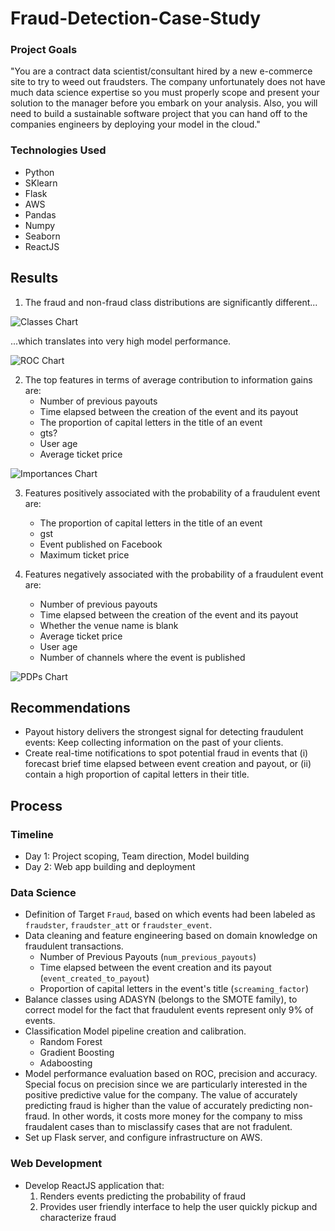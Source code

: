 # Fraud-Detection-Case-Study

### Project Goals

"You are a contract data scientist/consultant hired by a new e-commerce site to try to weed out fraudsters. The company unfortunately does not have much data science expertise so you must properly scope and present your solution to the manager before you embark on your analysis. Also, you will need to build a sustainable software project that you can hand off to the companies engineers by deploying your model in the cloud."

### Technologies Used

* Python
* SKlearn
* Flask
* AWS
* Pandas
* Numpy
* Seaborn
* ReactJS


## Results
1. The fraud and non-fraud class distributions are significantly different...

![Classes Chart](https://github.com/nullspacesf/Fraud-Prediction/blob/master/figures/classes.png?raw=true)

...which translates into very high model performance.

![ROC Chart](https://github.com/nullspacesf/Fraud-Prediction/blob/master/figures/roc.png?raw=true)

2. The top features in terms of average contribution to information gains are:
    * Number of previous payouts
    * Time elapsed between the creation of the event and its payout
    * The proportion of capital letters in the title of an event
    * gts?
    * User age
    * Average ticket price

![Importances Chart](https://github.com/nullspacesfcarpanelli/Fraud-Prediction/blob/master/figures/feature_importances.png?raw=true)

3. Features positively associated with the probability of a fraudulent event are:
    * The proportion of capital letters in the title of an event
    * gst
    * Event published on Facebook
    * Maximum ticket price

4. Features negatively associated with the probability of a fraudulent event are:
    * Number of previous payouts
    * Time elapsed between the creation of the event and its payout
    * Whether the venue name is blank
    * Average ticket price
    * User age
    * Number of channels where the event is published

![PDPs Chart](https://github.com/nullspacesf/Fraud-Prediction/blob/master/figures/pdp.png?raw=true)

## Recommendations

* Payout history delivers the strongest signal for detecting fraudulent events: Keep collecting information on the past of your clients.
* Create real-time notifications to spot potential fraud in events that (i) forecast brief time elapsed between event creation and payout, or (ii) contain a high proportion of capital letters in their title.

## Process

### Timeline

* Day 1: Project scoping, Team direction, Model building
* Day 2: Web app building and deployment

### Data Science

* Definition of Target `Fraud`, based on which events had been labeled as `fraudster`, `fraudster_att` or `fraudster_event`.
* Data cleaning and feature engineering based on domain knowledge on fraudulent transactions.
    * Number of Previous Payouts (`num_previous_payouts`)
    * Time elapsed between the event creation and its payout (`event_created_to_payout`)
    * Proportion of capital letters in the event's title (`screaming_factor`)
* Balance classes using ADASYN (belongs to the SMOTE family), to correct model for the fact that fraudulent events represent only 9% of events.
* Classification Model pipeline creation and calibration.
    * Random Forest
    * Gradient Boosting
    * Adaboosting
* Model performance evaluation based on ROC, precision and accuracy. Special focus on precision since we are particularly interested in the positive predictive value for the company. The value of accurately predicting fraud is higher than the value of accurately predicting non-fraud. In other words, it costs more money for the company to miss fraudalent cases than to misclassify cases that are not fradulent.
* Set up Flask server, and configure infrastructure on AWS.

### Web Development
* Develop ReactJS application that:
    1. Renders events predicting the probability of fraud
    2. Provides user friendly interface to help the user quickly pickup and characterize fraud
